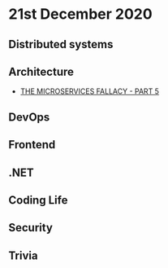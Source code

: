 
# 21st December 2020

## Distributed systems

## Architecture
- [THE MICROSERVICES FALLACY - PART 5](https://www.ufried.com/blog/microservices_fallacy_5_design/)

## DevOps

## Frontend

## .NET

## Coding Life

## Security 

## Trivia
